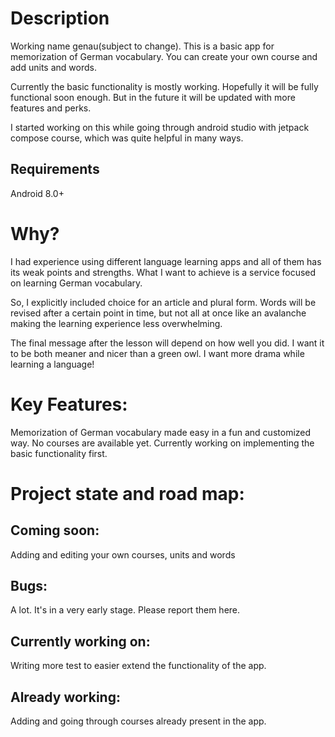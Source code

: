 # Description
Working name genau(subject to change). This is a basic app for memorization of German vocabulary. You can create your own course and add units and words.

Currently the basic functionality is mostly working. Hopefully it will be fully functional soon enough. But in the future it will be updated with more features and perks.

I started working on this while going through android studio with jetpack compose course, which was quite helpful in many ways.
## Requirements
Android 8.0+
# Why?
I had experience using different language learning apps and all of them has its weak points and strengths. What I want to achieve is a service focused on learning German vocabulary.

So, I explicitly included choice for an article and plural form. Words will be revised after a certain point in time, but not all at once like an avalanche making the learning experience less overwhelming.

The final message after the lesson will depend on how well you did. I want it to be both meaner and nicer than a green owl. I want more drama while learning a language!

# Key Features:
Memorization of German vocabulary made easy in a fun and customized way. No courses are available yet. Currently working on implementing the basic functionality first.

# Project state and road map:
## Coming soon:
Adding and editing your own courses, units and words
## Bugs:
A lot. It's in a very early stage. Please report them here.
## Currently working on:
Writing more test to easier extend the functionality of the app.
## Already working:
Adding and going through courses already present in the app.